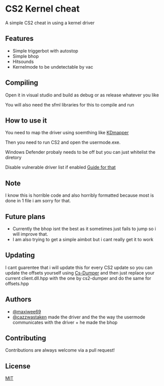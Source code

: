 
# CS2 Kernel cheat

A simple CS2 cheat in using a kernel driver


## Features

- Simple triggerbot with autostop
- Simple bhop 
- Hitsounds
- Kernelmode to be undetectable by vac


## Compiling

Open it in visual studio and build as debug or as release whatever you like 

You will also need the sfml libraries for this to compile and run
## How to use it

You need to map the driver using soemthing like [KDmapper](https://github.com/TheCruZ/kdmapper) 

Then you need to run CS2 and open the usermode.exe.

Windows Defender probaly needs to be off but you can just whitelist the diretory 

Disable vulnerable driver list if enabled [Guide for that](https://support.microsoft.com/en-au/topic/kb5020779-the-vulnerable-driver-blocklist-after-the-october-2022-preview-release-3fcbe13a-6013-4118-b584-fcfbc6a09936)
## Note

I know this is horrible code and also horribly formatted because most is done in 1 file i am sorry for that.

## Future plans
- Currently the bhop isnt the best as it sometimes just fails to jump so i will improve that.
- I am also trying to get a simple aimbot but i cant really get it to work 

## Updating

I cant guarentee that i will update this for every CS2 update so you can update the offsets yourself using [Cs-Dumper](https://github.com/a2x/cs2-dumper) and then just replace your current client.dll.hpp with the one by cs2-dumper and do the same for offsets.hpp
## Authors
- [@maxiwee69](https://www.github.com/maxiwee69)
- [@cazzwastaken](https://www.github.com/cazzwastaken) made the driver and the the way the usermode communicates with the driver + he made the bhop


## Contributing

Contributions are always welcome via a pull request!


## License

[MIT](https://choosealicense.com/licenses/mit/)

